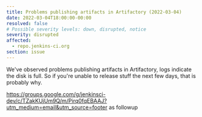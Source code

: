 ```yaml
---
title: Problems publishing artifacts in Artifactory (2022-03-04)
date: 2022-03-04T18:00:00-00:00
resolved: false
# Possible severity levels: down, disrupted, notice
severity: disrupted
affected:
  - repo.jenkins-ci.org
section: issue
---
```


We've observed problems publishing artifacts in Artifactory, logs indicate the disk is full. So if you're unable to release stuff the next few days, that is probably why.

https://groups.google.com/g/jenkinsci-dev/c/TZakKUjUm9Q/m/Pirq0fqEBAAJ?utm_medium=email&utm_source=footer as followup
